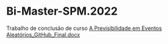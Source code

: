 # Bi-Master-SPM.2022
Trabalho de conclusão de curso
[A Previsibilidade em Eventos Aleatórios_GitHub_Final.docx](https://github.com/silviapuetter/Bi-Master-SPM.2022/files/9577916/A.Previsibilidade.em.Eventos.Aleatorios_GitHub_Final.docx)
